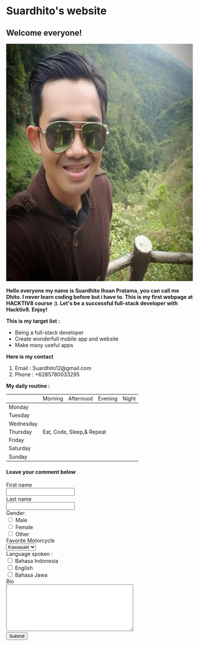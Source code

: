<!DOCTYPE html>
<html>
  <head>
    <meta charset="utf-8">
    <title>Suardhito's Webpage</title>
    <link rel="stylesheet" href="style.css" type="text/css" media="screen" title="no title" charset="utf-8">
  </head>
  <body>
    <!-- Header part -->
    <div class="header">
      <h1>Suardhito's website</h1>
      <h2>Welcome everyone!</h2>
    </div>
    <!-- body is the main part --> 
    <div class="body">
      <img class="profile-picture" img src="Profile-Picture/suardhito-profile.png" alt="suardhito-profile" title="suardhito-profile" width="640" height="640" />  
      <p>
        <b>Hello everyone my name is Suardhito Ihsan Pratama, you can call me Dhito. I never learn coding before but i have to. This is my first webpage at HACKTIV8 course :). Let's be a successful full-stack developer with Hacktiv8. Enjoy!</b>
      </p>
      <p>
        <b>This is my target list :</b>
      </p>
      <ul>
        <li>Being a full-stack developer</li>
        <li>Create wonderfull mobile app and website</li>
        <li>Make many useful apps</li>
      </ul>
      <p>
        <b>Here is my contact</b>
      </p>
      <ol>
        <li>Email : Suardhito12@gmail.com</li>
        <li>Phone : +6285780033295</li>
      </ol>
      <p>
        <b>My daily routine : </b>
      </p>
      <table class="routine">
        <th>
          <td>Morning</td>
          <td>Afternood</td>
          <td>Evening</td>
          <td>Night</td>
        </th>
        <tbody>
          <tr>
            <td>Monday</td>
            <td colspan="4" rowspan="7" class="table-text">Eat, Code, Sleep,& Repeat</td>
          </tr>
          <tr>
            <td>Tuesday</td>
          </tr>
          <tr>
            <td>Wednesday</td>
          </tr>
          <tr>
            <td>Thursday</td>
          </tr>
          <tr>
            <td>Friday</td>
          </tr>
          <tr>
            <td>Saturday</td>
          </tr>
          <tr>
            <td>Sunday</td>
          </tr>
        </tbody>
      </table>
    </div>
    <!-- Comment section  -->
    <div class="comment">
      <h4>Leave your comment below</h4>
      <form action="/api/contact" method="post">
        <!-- Form elements -->
        <label for="first-name">First name</label>
        <br/>
        <input type="text" name="first-name" value="">
        <br/>
        <label for="last-name">Last name</label>
        <br/>
        <input type="text" name="last-name" value="">
        <br/>
        <label for="gender">Gender:</label>
        <br/>
        <input id="male-radio" type="radio" name="gender" value="male">
        <label for="male-radio">Male</label>
        <br/>
        <input id="female-radio" type="radio" name="gender" value="female">
        <label for="female-radio">Female</label>
        <br/>
        <input id="other-radio" type="radio" name="gender" value="other">
        <label for="other-radio">Other</label>
        <br/>
        <label for="programming">Favorite Motorcycle</label>
        <br/>
           <select id="suggestion" name="carList">
             <option value="Kawasaki">Kawasaki</option>
             <option value="Ducati">Ducati</option>
             <option value="BMW">BMW</option>
             <option value="Yamaha">Yamaha</option>
           </select>
         <br/>
         <label for="skill">Language spoken :</label>
         <br/>
          <input id="bahasa-checkbox" type="checkbox" name="language" value="bahasa">
          <label for="bahasa-checkbox">Bahasa Indonesia</label>
         <br/>
          <input id="english-checkbox" type="checkbox" name="language" value="english">
          <label for="english-checkbox">English</label>
         <br/>
          <input id="jawa-checkbox" type="checkbox" name="language" value="jawa">
          <label for="jawa-checkbox">Bahasa Jawa</label>
         <br/>
          <label for="bio">Bio </label>
         <br/>
          <textarea name="bio" rows="8" cols="40"></textarea>
         <br/>
          <input type="submit" value="Submit">
      </form>
    </div>
  </body>
</html>
